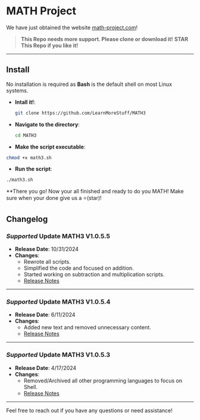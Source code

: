 # MATH Project

We have just obtained the website [math-project.com](http://math-project.com)!

> **This Repo needs more support. Please clone or download it!**
> **STAR This Repo if you like it!**


---

## Install

No installation is required as **Bash** is the default shell on most Linux systems.

- **Intall it!**:
  ```bash
  git clone https://github.com/LearnMoreStuff/MATH3
- **Navigate to the directory**:
  ```bash
  cd MATH3
- **Make the script executable**:
 ```bash
chmod +x math3.sh
```
- **Run the script**:
```bash
./math3.sh
```
**There you go! Now your all finished and ready to do you MATH! Make sure when your done give us a ⭐(star)!

## Changelog

### *Supported* Update MATH3 V1.0.5.5
- **Release Date**: 10/31/2024  
- **Changes**:  
  - Rewrote all scripts.  
  - Simplified the code and focused on addition.
  - Started working on subtraction and multiplication scripts.  
  - [Release Notes](https://github.com/LearnMoreStuff/MATH3/releases/tag/V1.0.5.5)

---

### *Supported* Update MATH3 V1.0.5.4
- **Release Date**: 6/11/2024  
- **Changes**:  
  - Added new text and removed unnecessary content.  
  - [Release Notes](https://github.com/Clo612/MATH3/releases/tag/V1.0.5.4)

---

### *Supported* Update MATH3 V1.0.5.3
- **Release Date**: 4/17/2024  
- **Changes**:  
  - Removed/Archived all other programming languages to focus on Shell.  
  - [Release Notes](https://github.com/Clo612/MATH3/releases/tag/V1.0.5.3)

---

Feel free to reach out if you have any questions or need assistance!
